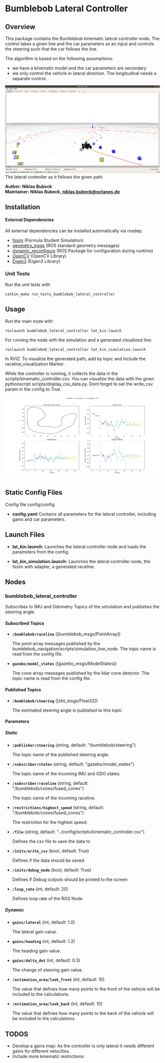 # Bumblebob Lateral Controller

## Overview

This package contains the Bumblebob kinematic lateral controller node. The control takes a given line and the car parameters as an input and controls the steering such that the car follows the line. 

The algorithm is based on the following assumptions:
 - we have a kinematic model and the car parameters are secondary
 - we only control the vehicle in lateral direction. The longitudinal needs a separate control. 

![Lateral Control in Action](doc/lateral_in_action.png)
The lateral controller as it follows the given path.

**Author: Niklas Bubeck <br />
Maintainer: Niklas Bubeck, niklas.bubeck@octanes.de**

## Installation

#### External Dependencies

All external dependencies can be installed automatically via rosdep.

- [fssim] (Formula Student Simulation)
- [geometry_msgs] (ROS standard geometry messages)
- [dynamic_reconfigure] (ROS Package for configuration during runtime)
- [OpenCV] (OpenCV Library)
- [Eigen3] (Eigen3 Library)

### Unit Tests

Run the unit tests with

	catkin_make run_tests_bumblebob_lateral_controller

## Usage

Run the main node with

	roslaunch bumblebob_lateral_controller lat_kin.launch

For running the node with the simulation and a generated visualized line:

	roslaunch bumblebob_lateral_controller lat_kin_simulation.launch

In RVIZ: To visualize the generated path, add by topic and include the raceline_visualization Marker. 

While the controller is running, it collects the data in the scripts/kinematic_controller.csv. You can visualize the data with the given pythonscript scripts/display_csv_data.py. Dont forget to set the write_csv param in the config to True.

![data_visualizer](doc/data_visualizer.png)


## Static Config Files

Config file config/config

* **config.yaml** Contains all parameters for the lateral controller, including gains and car parameters.

## Launch Files

* **lat_kin.launch:** Launches the lateral controller node and loads the parameters from the config.

* **lat_kin_simulation.launch:** Launches the lateral controller node, the fssim with adapter, a generated raceline.


## Nodes

### bumblebob_lateral_controller

Subscribes to IMU and Odometry Topics of the simulation and publishes the steering angle.

#### Subscribed Topics

* **`/bumblebob/raceline`** ([bumblebob_msgs/PointArray])

	The point array messages published by the bumblebob_navigation/scripts/simulation_line_node. The topic name is read from the config file.

* **`gazebo/model_states`** ([gazebo_msgs/ModelStates])

	The cone array messages published by the lidar cone detector. The topic name is read from the config file.

#### Published Topics

* **`/bumblebob/steering`** ([std_msgs/Float32])

	The estimated steering angle is published to this topic

#### Parameters

##### Static
* **`/publisher/steering`** (string, default: "/bumblebob/steering")

	The topic name of the published steering angle.

* **`/subscriber/states`** (string, default: "gazebo/model_states")

	The topic name of the incoming IMU and ODO states.

* **`/subscriber/raceline`** (string, default: "/bumblebob/cones/fused_cones")

    The topic name of the incoming raceline.

* **`/restrictions/highest_speed`** (string, default: "/bumblebob/cones/fused_cones")

    The restriction for the highest speed.

* **`/file`** (string, default: "../config/scripts/kinematic_controller.csv")

    Defines the csv file to save the data to

* **`/inits/write_csv`** (bool, default: True)

    Defines if the data should be saved

* **`/inits/debug_mode`** (bool, default: True)

    Defines if Debug outputs should be printed to the screen

* **`/loop_rate`** (int, default: 20)

    Defines loop rate of the ROS Node



##### Dynamic
* **`gains/lateral`** (int, default: 1.0)

	The lateral gain value.

* **`gains/heading`** (int, default: 1.2)

	The heading gain value.

* **`gains/delta_dot`** (int, default: 0.3)

    The change of steering gain value.

* **`/estimation_area/look_front`** (int, default: 10)

    The value that defines how many points to the front of the vehicle will be included to the calculations.

* **`/estimation_area/look_back`** (int, default: 10)

    The value that defines how many points to the back of the vehicle will be included to the calculations.


## TODOS
* Develop a gains map: As the controller is only lateral it needs different gains for different velocities. 
* Include more kinematic restrictions.
 
[bumblebob_msgs/ConeArray]: https://gitlab.cs.fau.de/high-octane-driverless/bumblebob/-/blob/develop/src/bumblebob_msgs/msg/ConeArray.msg
[tf2_ros]: http://wiki.ros.org/tf2_ros
[geometry_msgs]: http://wiki.ros.org/geometry_msgs
[dynamic_reconfigure]: http://wiki.ros.org/dynamic_reconfigure
[OpenCV]: https://opencv.org/
[Eigen3]: http://eigen.tuxfamily.org/index.php?title=Main_Page
[Fssim]: https://github.com/AMZ-Driverless/fssim